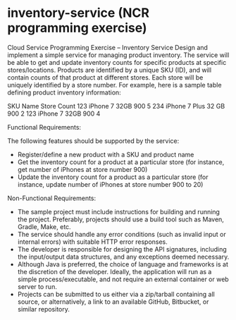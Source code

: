 # inventory-service (NCR programming exercise)

Cloud Service Programming Exercise – Inventory Service
Design and implement a simple service for managing product inventory.  The service will be able to get and update inventory counts for specific products at specific stores/locations.
Products are identified by a unique SKU (ID), and will contain counts of that product at different stores. Each store will be uniquely identified by a store number. For example, here is a sample table defining product inventory information:
 
SKU	Name	Store	Count
123	iPhone 7 32GB	900	5
234	iPhone 7 Plus 32 GB	900	2
123	iPhone 7 32GB	900	4
 
Functional Requirements:

The following features should be supported by the service:
 - Register/define a new product with a SKU and product name
 - Get the inventory count for a product at a particular store (for instance, get number of iPhones at store number 900)
 - Update the inventory count for a product as a particular store (for instance, update number of iPhones at store number 900 to 20)
 
Non-Functional Requirements:
 - The sample project must include instructions for building and running the project.  Preferably, projects should use a build tool such as Maven, Gradle, Make, etc.
 - The service should handle any error conditions (such as invalid input or internal errors) with suitable HTTP error responses. 
 - The developer is responsible for designing the API signatures, including the input/output data structures, and any exceptions deemed necessary.
 - Although Java is preferred, the choice of language and frameworks is at the discretion of the developer.  Ideally, the application will run as a simple process/executable, and not require an external container or web server to run.
 - Projects can be submitted to us either via a zip/tarball containing all source, or alternatively, a link to an available GitHub, Bitbucket, or similar repository.
 
